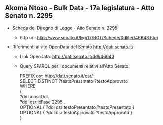 ## Akoma Ntoso - Bulk Data - 17a legislatura - Atto Senato n. 2295 ##

* Scheda del Disegno di Legge - Atto Senato n. 2295:
	* http url: http://www.senato.it/leg/17/BGT/Schede/Ddliter/46643.htm

* Riferimenti al sito OpenData del Senato http://dati.senato.it/:
	* Link OpenData: http://dati.senato.it/ddl/46643
	* Query SPARQL per i documenti relativi all'Atto Senato:

        PREFIX osr: <http://dati.senato.it/osr/>  
		SELECT DISTINCT ?testoPresentato ?testoApprovato  
		WHERE  
		{  
		    ?ddl a osr:Ddl.  
		    ?ddl osr:idFase 2295 .  
		    OPTIONAL { ?ddl osr:testoPresentato ?testoPresentato }  
		    OPTIONAL { ?ddl osr:testoApprovato ?testoApprovato }  
		}
		